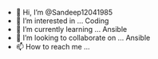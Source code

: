 - 👋 Hi, I’m @Sandeep12041985
- 👀 I’m interested in ... Coding
- 🌱 I’m currently learning ... Ansible
- 💞️ I’m looking to collaborate on ... Ansible
- 📫 How to reach me ...

<!---
Sandeep12041985/Sandeep12041985 is a ✨ special ✨ repository because its `README.md` (this file) appears on your GitHub profile.
You can click the Preview link to take a look at your changes.
--->
